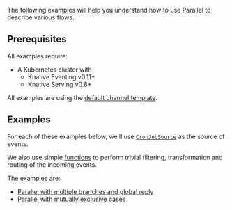 The following examples will help you understand how to use Parallel to describe
various flows.

## Prerequisites

All examples require:

- A Kubernetes cluster with
  - Knative Eventing v0.11+
  - Knative Serving v0.8+

All examples are using the
[default channel template](../../channels/default-channels.md).

## Examples

For each of these examples below, we'll use
[`CronJobSource`](../cronjob-source/README.md) as the source of events.

We also use simple
[functions](https://github.com/lionelvillard/knative-functions) to perform
trivial filtering, transformation and routing of the incoming events.

The examples are:

- [Parallel with multiple branches and global reply](./multiple-branches/README.md)
- [Parallel with mutually exclusive cases](./mutual-exclusivity/README.md)
